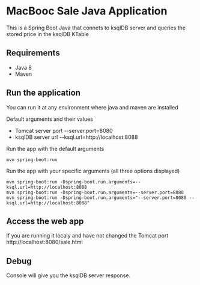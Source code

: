 # MacBooc Sale Java Application 
This is a Spring Boot Java that connets to ksqlDB server and queries the stored price in the ksqlDB KTable 

## Requirements
  * Java 8
  * Maven

## Run the application
You can run it at any environment where java and maven are installed

Default arguments and their values
  * Tomcat server port --server.port=8080
  * ksqlDB server url --ksql.url=http://localhost:8088

Run the app with the default arguments 
```
mvn spring-boot:run
```

Run the app with your specific arguments (all three options displayed)
```
mvn spring-boot:run -Dspring-boot.run.arguments=--ksql.url=http://localhost:8088
mvn spring-boot:run -Dspring-boot.run.arguments=--server.port=8080
mvn spring-boot:run -Dspring-boot.run.arguments="--server.port=8080 --ksql.url=http://localhost:8088"
```

## Access the web app
If you are running it localy and have not changed the Tomcat port http://localhost:8080/sale.html

## Debug
Console will give you the ksqlDB server response.

